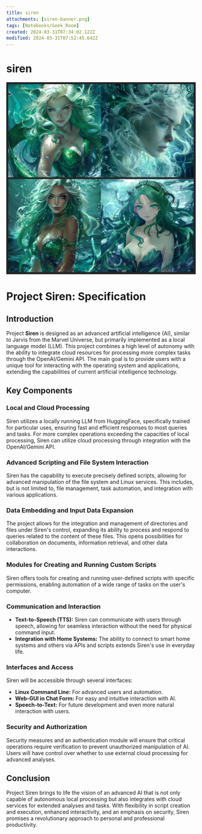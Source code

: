 ```yaml
---
title: siren
attachments: [siren-banner.png]
tags: [Notebooks/Geek_Room]
created: 2024-03-31T07:34:02.122Z
modified: 2024-03-31T07:52:45.642Z
---
```


# siren

![](../attachments/siren-banner.png)

# Project Siren: Specification

## Introduction

Project **Siren** is designed as an advanced artificial intelligence (AI), similar to Jarvis from the Marvel Universe, but primarily implemented as a local language model (LLM). This project combines a high level of autonomy with the ability to integrate cloud resources for processing more complex tasks through the OpenAI/Gemini API. The main goal is to provide users with a unique tool for interacting with the operating system and applications, extending the capabilities of current artificial intelligence technology.

## Key Components

### Local and Cloud Processing

Siren utilizes a locally running LLM from HuggingFace, specifically trained for particular uses, ensuring fast and efficient responses to most queries and tasks. For more complex operations exceeding the capacities of local processing, Siren can utilize cloud processing through integration with the OpenAI/Gemini API.

### Advanced Scripting and File System Interaction

Siren has the capability to execute precisely defined scripts, allowing for advanced manipulation of the file system and Linux services. This includes, but is not limited to, file management, task automation, and integration with various applications.

### Data Embedding and Input Data Expansion

The project allows for the integration and management of directories and files under Siren's control, expanding its ability to process and respond to queries related to the content of these files. This opens possibilities for collaboration on documents, information retrieval, and other data interactions.

### Modules for Creating and Running Custom Scripts

Siren offers tools for creating and running user-defined scripts with specific permissions, enabling automation of a wide range of tasks on the user's computer.

### Communication and Interaction

- **Text-to-Speech (TTS):** Siren can communicate with users through speech, allowing for seamless interaction without the need for physical command input.
- **Integration with Home Systems:** The ability to connect to smart home systems and others via APIs and scripts extends Siren's use in everyday life.

### Interfaces and Access

Siren will be accessible through several interfaces:
- **Linux Command Line:** For advanced users and automation.
- **Web-GUI in Chat Form:** For easy and intuitive interaction with AI.
- **Speech-to-Text:** For future development and even more natural interaction with users.

### Security and Authorization

Security measures and an authentication module will ensure that critical operations require verification to prevent unauthorized manipulation of AI. Users will have control over whether to use external cloud processing for advanced analyses.

## Conclusion

Project Siren brings to life the vision of an advanced AI that is not only capable of autonomous local processing but also integrates with cloud services for extended analyses and tasks. With flexibility in script creation and execution, enhanced interactivity, and an emphasis on security, Siren promises a revolutionary approach to personal and professional productivity.
